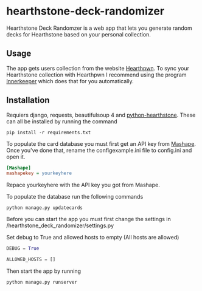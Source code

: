 
# hearthstone-deck-randomizer
Hearthstone Deck Randomzer is a web app that lets you generate random decks for Hearthstone based on your personal collection.
## Usage
The app gets users collection from the website [Hearthpwn](http://www.hearthpwn.com/). To sync your Hearthstone collection with Hearthpwn I recommend using the program [Innerkeeper](https://www.innkeeper.com/) which does that for you automatically. 
## Installation
Requiers django, requests, beautifulsoup 4 and [python-hearthstone](https://github.com/HearthSim/python-hearthstone). These can all be installed by running the command
```
pip install -r requirements.txt
```
To populate the card database you must first get an API key from [Mashape](https://market.mashape.com/). Once you've done that, rename the configexample.ini file to config.ini and open it.
```ini
[Mashape]
mashapekey = yourkeyhere
```
Repace yourkeyhere with the API key you got from Mashape.

To populate the database run the following commands
```
python manage.py updatecards
```
Before you can start the app you must first change the settings in /hearthstone_deck_randomizer/settings.py

Set debug to True and allowed hosts to empty (All hosts are allowed)
```python
DEBUG = True

ALLOWED_HOSTS = []
```
Then start the app by running 
```
python manage.py runserver
```
